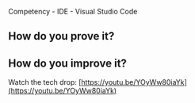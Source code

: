Competency - IDE - Visual Studio Code

## How do you prove it?

## How do you improve it?

Watch the tech drop: [https://youtu.be/YOyWw80iaYk](https://youtu.be/YOyWw80iaYk)

